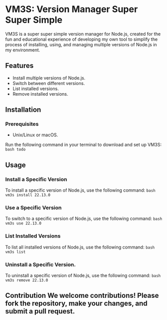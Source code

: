 # VM3S: Version Manager Super Super Simple

VM3S is a super super simple version manager for Node.js, created for the fun and educational experience of developing my own tool to simplify the process of installing, using, and managing multiple versions of Node.js in my environment.

## Features 
- Install multiple versions of Node.js. 
- Switch between different versions.
- List installed versions.
- Remove installed versions.

## Installation 
### Prerequisites 
- Unix/Linux or macOS.

Run the following command in your terminal to download and set up VM3S: 
```bash todo ``` 

## Usage 
### Install a Specific Version
To install a specific version of Node.js, use the following command: 
```bash vm3s install 22.13.0 ``` 

### Use a Specific Version
To switch to a specific version of Node.js, use the following command: 
```bash vm3s use 22.13.0 ``` 

### List Installed Versions
To list all installed versions of Node.js, use the following command: 
```bash vm3s list ```

### Uninstall a Specific Version. 
To uninstall a specific version of Node.js, use the following command: 
```bash vm3s remove 22.13.0 ``` 

## Contribution We welcome contributions! Please fork the repository, make your changes, and submit a pull request. 
